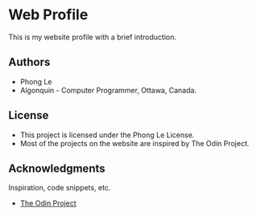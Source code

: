 # Web Profile

This is my website profile with a brief introduction.

## Authors
* Phong Le
* Algonquin - Computer Programmer, Ottawa, Canada.

## License

* This project is licensed under the Phong Le License.
* Most of the projects on the website are inspired by The Odin Project.

## Acknowledgments

Inspiration, code snippets, etc.
* [The Odin Project](https://www.theodinproject.com)

